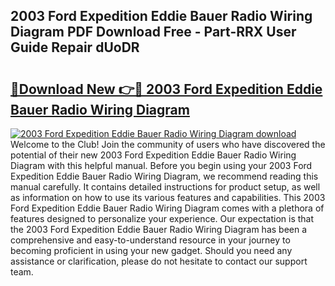 ## 2003 Ford Expedition Eddie Bauer Radio Wiring Diagram PDF Download Free - Part-RRX User Guide Repair dUoDR

# <h2><a href="http://dfkz7x3.blite.top/?on=2003+Ford+Expedition+Eddie+Bauer+Radio+Wiring+Diagram">🔗Download New 👉🔴 2003 Ford Expedition Eddie Bauer Radio Wiring Diagram</a></h2>

[![2003 Ford Expedition Eddie Bauer Radio Wiring Diagram download](https://i.imgur.com/lujVjoI.png)](http://dfkz7x3.blite.top/?on=2003+Ford+Expedition+Eddie+Bauer+Radio+Wiring+Diagram)
Welcome to the Club! Join the community of users who have discovered the potential of their new 2003 Ford Expedition Eddie Bauer Radio Wiring Diagram with this helpful manual. Before you begin using your 2003 Ford Expedition Eddie Bauer Radio Wiring Diagram, we recommend reading this manual carefully. It contains detailed instructions for product setup, as well as information on how to use its various features and capabilities. This 2003 Ford Expedition Eddie Bauer Radio Wiring Diagram comes with a plethora of features designed to personalize your experience. Our expectation is that the 2003 Ford Expedition Eddie Bauer Radio Wiring Diagram has been a comprehensive and easy-to-understand resource in your journey to becoming proficient in using your new gadget. Should you need any assistance or clarification, please do not hesitate to contact our support team.

